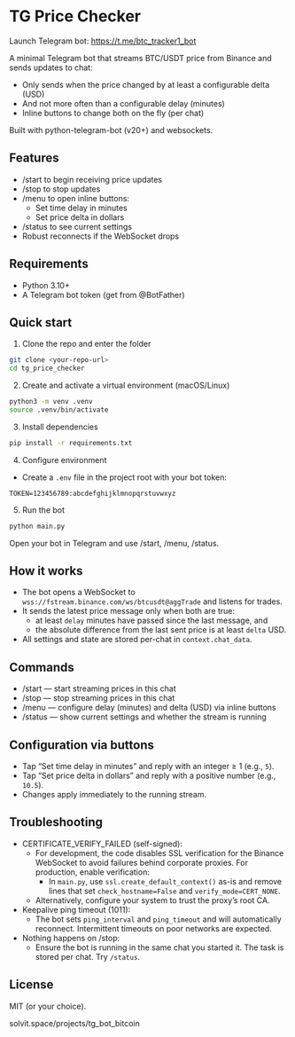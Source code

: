 # TG Price Checker
Launch Telegram bot: https://t.me/btc_tracker1_bot

A minimal Telegram bot that streams BTC/USDT price from Binance and sends updates to chat:
- Only sends when the price changed by at least a configurable delta (USD)
- And not more often than a configurable delay (minutes)
- Inline buttons to change both on the fly (per chat)

Built with python-telegram-bot (v20+) and websockets.

## Features
- /start to begin receiving price updates
- /stop to stop updates
- /menu to open inline buttons:
  - Set time delay in minutes
  - Set price delta in dollars
- /status to see current settings
- Robust reconnects if the WebSocket drops

## Requirements
- Python 3.10+
- A Telegram bot token (get from @BotFather)

## Quick start
1) Clone the repo and enter the folder

```bash
git clone <your-repo-url>
cd tg_price_checker
```

2) Create and activate a virtual environment (macOS/Linux)

```bash
python3 -m venv .venv
source .venv/bin/activate
```

3) Install dependencies

```bash
pip install -r requirements.txt
```

4) Configure environment

- Create a `.env` file in the project root with your bot token:

```env
TOKEN=123456789:abcdefghijklmnopqrstuvwxyz
```

5) Run the bot

```bash
python main.py
```

Open your bot in Telegram and use /start, /menu, /status.

## How it works
- The bot opens a WebSocket to `wss://fstream.binance.com/ws/btcusdt@aggTrade` and listens for trades.
- It sends the latest price message only when both are true:
  - at least `delay` minutes have passed since the last message, and
  - the absolute difference from the last sent price is at least `delta` USD.
- All settings and state are stored per-chat in `context.chat_data`.

## Commands
- /start — start streaming prices in this chat
- /stop — stop streaming prices in this chat
- /menu — configure delay (minutes) and delta (USD) via inline buttons
- /status — show current settings and whether the stream is running

## Configuration via buttons
- Tap “Set time delay in minutes” and reply with an integer ≥ 1 (e.g., `5`).
- Tap “Set price delta in dollars” and reply with a positive number (e.g., `10.5`).
- Changes apply immediately to the running stream.

## Troubleshooting
- CERTIFICATE_VERIFY_FAILED (self-signed):
  - For development, the code disables SSL verification for the Binance WebSocket to avoid failures behind corporate proxies. For production, enable verification:
    - In `main.py`, use `ssl.create_default_context()` as-is and remove lines that set `check_hostname=False` and `verify_mode=CERT_NONE`.
  - Alternatively, configure your system to trust the proxy’s root CA.
- Keepalive ping timeout (1011):
  - The bot sets `ping_interval` and `ping_timeout` and will automatically reconnect. Intermittent timeouts on poor networks are expected.
- Nothing happens on /stop:
  - Ensure the bot is running in the same chat you started it. The task is stored per chat. Try `/status`.



## License
MIT (or your choice).

solvit.space/projects/tg_bot_bitcoin
